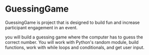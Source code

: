 # GuessingGame
GuessingGame is project that is designed to build fun and increase participant engagement in an event. 

you will build a guessing game where the computer has to guess the correct number. 
You will work with Python's random module, build functions, work with while loops and conditionals, and get user input.
